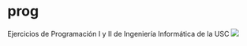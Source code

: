 # prog
Ejercicios de Programación I y II de Ingeniería Informática de la USC
![](https://github.com/ACMCMC/prog/workflows/build_libs/badge.svg)
